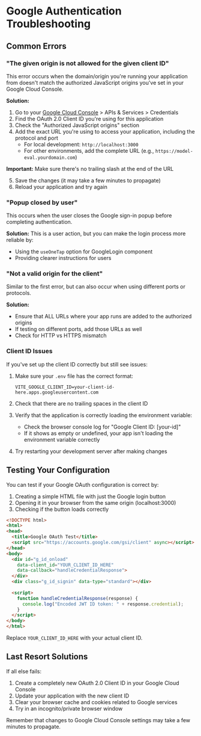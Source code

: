 # Google Authentication Troubleshooting

## Common Errors

### "The given origin is not allowed for the given client ID"

This error occurs when the domain/origin you're running your application from doesn't match the authorized JavaScript origins you've set in your Google Cloud Console.

**Solution:**

1. Go to your [Google Cloud Console](https://console.cloud.google.com/) > APIs & Services > Credentials
2. Find the OAuth 2.0 Client ID you're using for this application
3. Check the "Authorized JavaScript origins" section
4. Add the exact URL you're using to access your application, including the protocol and port
   - For local development: `http://localhost:3000`
   - For other environments, add the complete URL (e.g., `https://model-eval.yourdomain.com`)

**Important:** Make sure there's no trailing slash at the end of the URL

5. Save the changes (it may take a few minutes to propagate)
6. Reload your application and try again

### "Popup closed by user"

This occurs when the user closes the Google sign-in popup before completing authentication.

**Solution:** This is a user action, but you can make the login process more reliable by:
- Using the `useOneTap` option for GoogleLogin component
- Providing clearer instructions for users

### "Not a valid origin for the client"

Similar to the first error, but can also occur when using different ports or protocols.

**Solution:**
- Ensure that ALL URLs where your app runs are added to the authorized origins
- If testing on different ports, add those URLs as well
- Check for HTTP vs HTTPS mismatch

### Client ID Issues

If you've set up the client ID correctly but still see issues:

1. Make sure your `.env` file has the correct format:
   ```
   VITE_GOOGLE_CLIENT_ID=your-client-id-here.apps.googleusercontent.com
   ```
   
2. Check that there are no trailing spaces in the client ID
   
3. Verify that the application is correctly loading the environment variable:
   - Check the browser console log for "Google Client ID: [your-id]"
   - If it shows as empty or undefined, your app isn't loading the environment variable correctly

4. Try restarting your development server after making changes

## Testing Your Configuration

You can test if your Google OAuth configuration is correct by:

1. Creating a simple HTML file with just the Google login button
2. Opening it in your browser from the same origin (localhost:3000)
3. Checking if the button loads correctly

```html
<!DOCTYPE html>
<html>
<head>
  <title>Google OAuth Test</title>
  <script src="https://accounts.google.com/gsi/client" async></script>
</head>
<body>
  <div id="g_id_onload"
    data-client_id="YOUR_CLIENT_ID_HERE"
    data-callback="handleCredentialResponse">
  </div>
  <div class="g_id_signin" data-type="standard"></div>
  
  <script>
    function handleCredentialResponse(response) {
      console.log("Encoded JWT ID token: " + response.credential);
    }
  </script>
</body>
</html>
```

Replace `YOUR_CLIENT_ID_HERE` with your actual client ID.

## Last Resort Solutions

If all else fails:

1. Create a completely new OAuth 2.0 Client ID in your Google Cloud Console
2. Update your application with the new client ID
3. Clear your browser cache and cookies related to Google services
4. Try in an incognito/private browser window

Remember that changes to Google Cloud Console settings may take a few minutes to propagate.